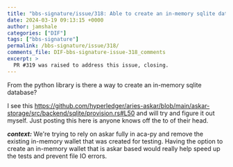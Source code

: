 ```yaml
---
title: "bbs-signature/issue/318: Able to create an in-memory sqlite database?"
date: 2024-03-19 09:13:15 +0000
author: jamshale
categories: ["DIF"]
tags: ["bbs-signature"]
permalink: /bbs-signature/issue/318/
comments_file: DIF-bbs-signature-issue-318_comments
excerpt: >
  PR #319 was raised to address this issue, closing.
---
```

From the python library is there a way to create an in-memory sqlite database?

I see this https://github.com/hyperledger/aries-askar/blob/main/askar-storage/src/backend/sqlite/provision.rs#L50 and will try and figure it out myself. Just posting this here is anyone knows off the to of their head.

***context:*** We're trying to rely on askar fully in aca-py and remove the existing in-memory wallet that was created for testing. Having the option to create an in-memory wallet that is askar based would really help speed up the tests and prevent file IO errors.
